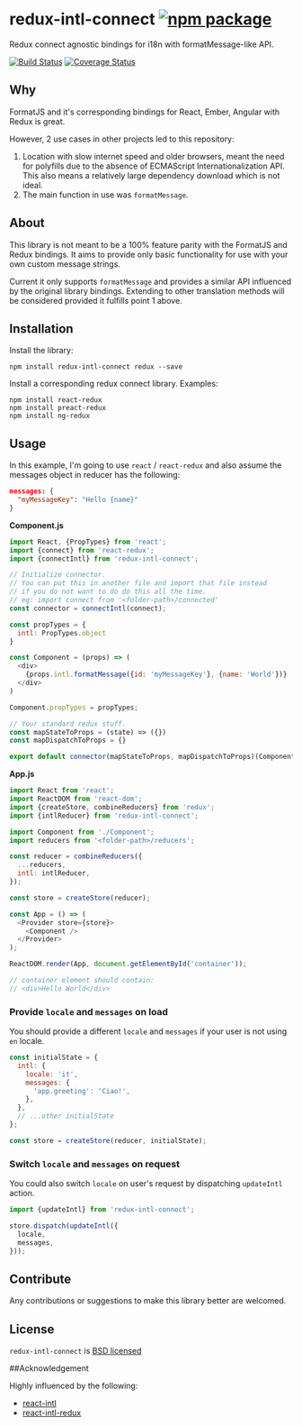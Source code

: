 # redux-intl-connect [![npm package][npm-badge]][npm-link]

Redux connect agnostic bindings for i18n with formatMessage-like API.

[![Build Status][build-badge]][build-link]
[![Coverage Status][coveralls-badge]][coveralls-link]

## Why
FormatJS and it's corresponding bindings for React, Ember, Angular with Redux is great.

However, 2 use cases in other projects led to this repository:
 1. Location with slow internet speed and older browsers, meant the need for polyfills due to the absence of ECMAScript Internationalization API. This also means a relatively large dependency download which is not ideal.
 1. The main function in use was `formatMessage`.

## About
This library is not meant to be a 100% feature parity with the FormatJS and Redux bindings. It aims to
provide only basic functionality for use with your own custom message strings.

Current it only supports `formatMessage` and provides a similar API influenced by the original library bindings.
Extending to other translation methods will be considered provided it fulfills point 1 above.


## Installation
Install the library:

```
npm install redux-intl-connect redux --save
```

Install a corresponding redux connect library. Examples:

```
npm install react-redux
npm install preact-redux
npm install ng-redux
```

## Usage

In this example, I'm going to use `react` / `react-redux` and also assume the messages object in reducer has the following:

```json
messages: {
  "myMessageKey": "Hello {name}"
}
```

**Component.js**

```js
import React, {PropTypes} from 'react';
import {connect} from 'react-redux';
import {connectIntl} from 'redux-intl-connect';

// Initialize connector.
// You can put this in another file and import that file instead
// if you do not want to do do this all the time.
// eg: import connect from '<folder-path>/connected'
const connector = connectIntl(connect);

const propTypes = {
  intl: PropTypes.object
}

const Component = (props) => (
  <div>
    {props.intl.formatMessage({id: 'myMessageKey'}, {name: 'World'})}
  </div>
)

Component.propTypes = propTypes;

// Your standard redux stuff.
const mapStateToProps = (state) => ({})
const mapDispatchToProps = {}

export default connector(mapStateToProps, mapDispatchToProps)(Component);
```

**App.js**

```js
import React from 'react';
import ReactDOM from 'react-dom';
import {createStore, combineReducers} from 'redux';
import {intlReducer} from 'redux-intl-connect';

import Component from './Component';
import reducers from '<folder-path>/reducers';

const reducer = combineReducers({
  ...reducers,
  intl: intlReducer,
});

const store = createStore(reducer);

const App = () => (
  <Provider store={store}>
    <Component />
  </Provider>
);

ReactDOM.render(App, document.getElementById('container'));

// container element should contain:
// <div>Hello World</div>
```

### Provide `locale` and `messages` on load

You should provide a different `locale` and `messages` if your user is not using `en` locale.

```js
const initialState = {
  intl: {
    locale: 'it',
    messages: {
      'app.greeting': 'Ciao!',
    },
  },
  // ...other initialState
};

const store = createStore(reducer, initialState);
```


### Switch `locale` and `messages` on request

You could also switch `locale` on user's request by dispatching `updateIntl` action.

```js
import {updateIntl} from 'redux-intl-connect';

store.dispatch(updateIntl({
  locale,
  messages,
}));
```

## Contribute
Any contributions or suggestions to make this library better are welcomed.

## License

`redux-intl-connect` is [BSD licensed](./LICENSE)

##Acknowledgement

Highly influenced by the following:
 - [react-intl](https://github.com/yahoo/react-intl)
 - [react-intl-redux](https://github.com/ratson/react-intl-redux)

 [npm-badge]: https://img.shields.io/npm/v/redux-intl-connect.svg?style=flat-square
 [npm-link]: https://www.npmjs.com/package/redux-intl-connect

 [build-badge]: https://img.shields.io/travis/yeojz/redux-intl-connect.svg?style=flat-square
 [build-link]: https://travis-ci.org/yeojz/redux-intl-connect
 
 [coveralls-badge]: https://img.shields.io/coveralls/yeojz/redux-intl-connect.svg?style=flat-square
 [coveralls-link]: https://coveralls.io/github/yeojz/redux-intl-connect
